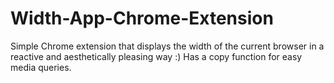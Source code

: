 # Width-App-Chrome-Extension
Simple Chrome extension that displays the width of the current browser in a reactive and aesthetically pleasing way :) Has a copy function for easy media queries.
